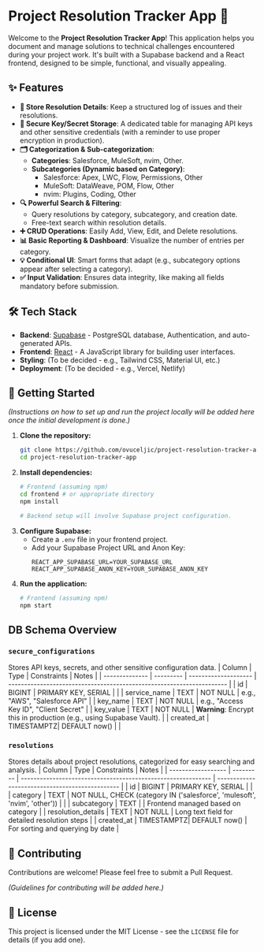 # Project Resolution Tracker App 🚀

Welcome to the **Project Resolution Tracker App**! This application helps you document and manage solutions to technical challenges encountered during your project work. It's built with a Supabase backend and a React frontend, designed to be simple, functional, and visually appealing.

## ✨ Features

*   **📝 Store Resolution Details**: Keep a structured log of issues and their resolutions.
*   **🔑 Secure Key/Secret Storage**: A dedicated table for managing API keys and other sensitive credentials (with a reminder to use proper encryption in production).
*   **🗂️ Categorization & Sub-categorization**:
    *   **Categories**: Salesforce, MuleSoft, nvim, Other.
    *   **Subcategories (Dynamic based on Category)**:
        *   Salesforce: Apex, LWC, Flow, Permissions, Other
        *   MuleSoft: DataWeave, POM, Flow, Other
        *   nvim: Plugins, Coding, Other
*   **🔍 Powerful Search & Filtering**:
    *   Query resolutions by category, subcategory, and creation date.
    *   Free-text search within resolution details.
*   **➕ CRUD Operations**: Easily Add, View, Edit, and Delete resolutions.
*   **📊 Basic Reporting & Dashboard**: Visualize the number of entries per category.
*   **💡 Conditional UI**: Smart forms that adapt (e.g., subcategory options appear after selecting a category).
*   **✅ Input Validation**: Ensures data integrity, like making all fields mandatory before submission.

## 🛠️ Tech Stack

*   **Backend**: [Supabase](https://supabase.io/) - PostgreSQL database, Authentication, and auto-generated APIs.
*   **Frontend**: [React](https://reactjs.org/) - A JavaScript library for building user interfaces.
*   **Styling**: (To be decided - e.g., Tailwind CSS, Material UI, etc.)
*   **Deployment**: (To be decided - e.g., Vercel, Netlify)

## 🚀 Getting Started

*(Instructions on how to set up and run the project locally will be added here once the initial development is done.)*

1.  **Clone the repository:**
    ```bash
    git clone https://github.com/ovuceljic/project-resolution-tracker-app.git
    cd project-resolution-tracker-app
    ```
2.  **Install dependencies:**
    ```bash
    # Frontend (assuming npm)
    cd frontend # or appropriate directory
    npm install

    # Backend setup will involve Supabase project configuration.
    ```
3.  **Configure Supabase:**
    *   Create a `.env` file in your frontend project.
    *   Add your Supabase Project URL and Anon Key:
        ```env
        REACT_APP_SUPABASE_URL=YOUR_SUPABASE_URL
        REACT_APP_SUPABASE_ANON_KEY=YOUR_SUPABASE_ANON_KEY
        ```
4.  **Run the application:**
    ```bash
    # Frontend (assuming npm)
    npm start
    ```

## DB Schema Overview

### `secure_configurations`
Stores API keys, secrets, and other sensitive configuration data.
| Column         | Type      | Constraints          | Notes                                                                 |
| -------------- | --------- | -------------------- | --------------------------------------------------------------------- |
| id             | BIGINT    | PRIMARY KEY, SERIAL  |                                                                       |
| service_name   | TEXT      | NOT NULL             | e.g., "AWS", "Salesforce API"                                         |
| key_name       | TEXT      | NOT NULL             | e.g., "Access Key ID", "Client Secret"                               |
| key_value      | TEXT      | NOT NULL             | **Warning**: Encrypt this in production (e.g., using Supabase Vault). |
| created_at     | TIMESTAMPTZ| DEFAULT now()        |                                                                       |

### `resolutions`
Stores details about project resolutions, categorized for easy searching and analysis.
| Column             | Type      | Constraints                                                  | Notes                                           |
| ------------------ | --------- | ------------------------------------------------------------ | ----------------------------------------------- |
| id                 | BIGINT    | PRIMARY KEY, SERIAL                                          |                                                 |
| category           | TEXT      | NOT NULL, CHECK (category IN ('salesforce', 'mulesoft', 'nvim', 'other')) |                                                 |
| subcategory        | TEXT      |                                                              | Frontend managed based on category              |
| resolution_details | TEXT      | NOT NULL                                                     | Long text field for detailed resolution steps   |
| created_at         | TIMESTAMPTZ| DEFAULT now()                                                | For sorting and querying by date                |

## 🤝 Contributing

Contributions are welcome! Please feel free to submit a Pull Request.

*(Guidelines for contributing will be added here.)*

## 📄 License

This project is licensed under the MIT License - see the `LICENSE` file for details (if you add one).
